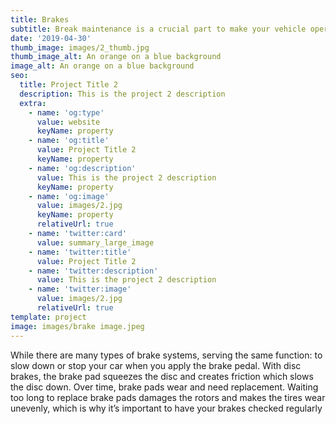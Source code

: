 ```yaml
---
title: Brakes
subtitle: Break maintenance is a crucial part to make your vehicle operate safetly.
date: '2019-04-30'
thumb_image: images/2_thumb.jpg
thumb_image_alt: An orange on a blue background
image_alt: An orange on a blue background
seo:
  title: Project Title 2
  description: This is the project 2 description
  extra:
    - name: 'og:type'
      value: website
      keyName: property
    - name: 'og:title'
      value: Project Title 2
      keyName: property
    - name: 'og:description'
      value: This is the project 2 description
      keyName: property
    - name: 'og:image'
      value: images/2.jpg
      keyName: property
      relativeUrl: true
    - name: 'twitter:card'
      value: summary_large_image
    - name: 'twitter:title'
      value: Project Title 2
    - name: 'twitter:description'
      value: This is the project 2 description
    - name: 'twitter:image'
      value: images/2.jpg
      relativeUrl: true
template: project
image: images/brake image.jpeg
---
```

While there are many types of brake systems, serving the same function: to slow down or stop your car when you apply the brake pedal. With disc brakes, the brake pad squeezes the disc and creates friction which slows the disc down. Over time, brake pads wear  and need replacement. Waiting too long to replace brake pads damages the rotors and makes the tires wear unevenly, which is why it’s important to have your brakes checked regularly
